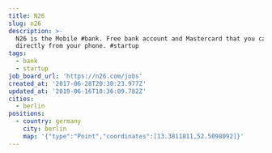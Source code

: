 ```yaml
---
title: N26
slug: n26
description: >-
  N26 is the Mobile #bank. Free bank account and Mastercard that you can manage
  directly from your phone. #startup
tags:
  - bank
  - startup
job_board_url: 'https://n26.com/jobs'
created_at: '2017-06-28T20:30:23.977Z'
updated_at: '2019-06-16T10:36:09.782Z'
cities:
  - berlin
positions:
  - country: germany
    city: berlin
    map: '{"type":"Point","coordinates":[13.3811811,52.5098092]}'
---
```



